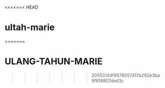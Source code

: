<<<<<<< HEAD
# ultah-marie
=======
# ULANG-TAHUN-MARIE
>>>>>>> 20553144f9578057417b292e3ba9f818807ded3c

